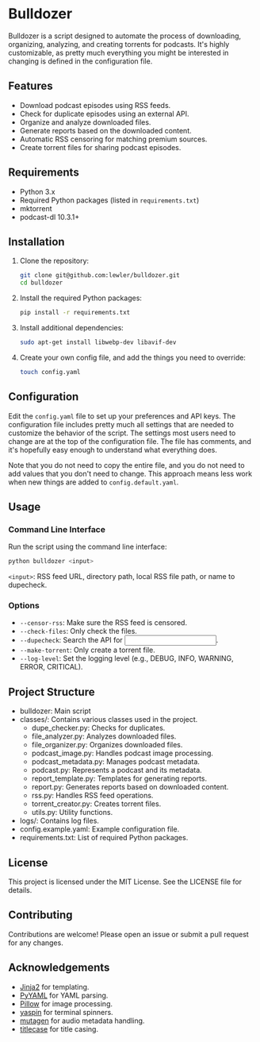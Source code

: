 # Bulldozer

Bulldozer is a script designed to automate the process of downloading, organizing, analyzing, and creating torrents for podcasts. It's highly customizable, as pretty much everything you might be interested in changing is defined in the configuration file.

## Features

- Download podcast episodes using RSS feeds.
- Check for duplicate episodes using an external API.
- Organize and analyze downloaded files.
- Generate reports based on the downloaded content.
- Automatic RSS censoring for matching premium sources.
- Create torrent files for sharing podcast episodes.

## Requirements

- Python 3.x
- Required Python packages (listed in `requirements.txt`)
- mktorrent
- podcast-dl 10.3.1+

## Installation

1. Clone the repository:
    ```sh
    git clone git@github.com:lewler/bulldozer.git
    cd bulldozer
    ```

2. Install the required Python packages:
    ```sh
    pip install -r requirements.txt
    ```

3. Install additional dependencies:
    ```sh
    sudo apt-get install libwebp-dev libavif-dev
    ```

4. Create your own config file, and add the things you need to override:
    ```sh
    touch config.yaml
    ```

## Configuration

Edit the `config.yaml` file to set up your preferences and API keys. The configuration file includes pretty much all settings that are needed to customize the behavior of the script. The settings most users need to change are at the top of the configuration file. The file has comments, and it's hopefully easy enough to understand what everything does.

Note that you do not need to copy the entire file, and you do not need to add values that you don't need to change. This approach means less work when new things are added to `config.default.yaml`.

## Usage

### Command Line Interface

Run the script using the command line interface:

```sh
python bulldozer <input>
```

`<input>`: RSS feed URL, directory path, local RSS file path, or name to dupecheck.

### Options
- `--censor-rss`: Make sure the RSS feed is censored.
- `--check-files`: Only check the files.
- `--dupecheck`: Search the API for <input>.
- `--make-torrent`: Only create a torrent file.
- `--log-level`: Set the logging level (e.g., DEBUG, INFO, WARNING, ERROR, CRITICAL).

## Project Structure

- bulldozer: Main script
- classes/: Contains various classes used in the project.
  - dupe_checker.py: Checks for duplicates.
  - file_analyzer.py: Analyzes downloaded files.
  - file_organizer.py: Organizes downloaded files.
  - podcast_image.py: Handles podcast image processing.
  - podcast_metadata.py: Manages podcast metadata.
  - podcast.py: Represents a podcast and its metadata.
  - report_template.py: Templates for generating reports.
  - report.py: Generates reports based on downloaded content.
  - rss.py: Handles RSS feed operations.
  - torrent_creator.py: Creates torrent files.
  - utils.py: Utility functions.
- logs/: Contains log files.
- config.example.yaml: Example configuration file.
- requirements.txt: List of required Python packages.

## License

This project is licensed under the MIT License. See the LICENSE file for details.

## Contributing

Contributions are welcome! Please open an issue or submit a pull request for any changes.

## Acknowledgements

- [Jinja2](https://pypi.org/project/Jinja2/) for templating.
- [PyYAML](https://pypi.org/project/PyYAML/) for YAML parsing.
- [Pillow](https://pypi.org/project/pillow/) for image processing.
- [yaspin](https://pypi.org/project/yaspin/) for terminal spinners.
- [mutagen](https://pypi.org/project/mutagen/) for audio metadata handling.
- [titlecase](https://pypi.org/project/titlecase/) for title casing.

